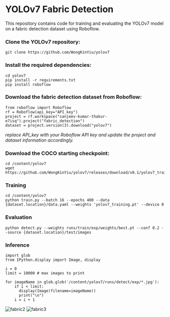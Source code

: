 # YOLOv7 Fabric Detection

This repository contains code for training and evaluating the YOLOv7 model on a fabric detection dataset using Roboflow.


### Clone the YOLOv7 repository:
    git clone https://github.com/WongKinYiu/yolov7


### Install the required dependencies:
    cd yolov7
    pip install -r requirements.txt
    pip install roboflow


### Download the fabric detection dataset from Roboflow:
    from roboflow import Roboflow
    rf = Roboflow(api_key="API_key")
    project = rf.workspace("sanjeev-kumar-thakur-e7isq").project("fabric_detection")
    dataset = project.version(3).download("yolov7")

    
*replace API_key with your Roboflow API key and update the project and dataset information accordingly.*


### Download the COCO starting checkpoint:
    cd /content/yolov7
    wget https://github.com/WongKinYiu/yolov7/releases/download/v0.1/yolov7_training.pt


### Training
    cd /content/yolov7
    python train.py --batch 16 --epochs 400 --data {dataset.location}/data.yaml --weights 'yolov7_training.pt' --device 0 


### Evaluation
    python detect.py --weights runs/train/exp/weights/best.pt --conf 0.2 --source {dataset.location}/test/images


### Inference
    import glob
    from IPython.display import Image, display
    
    i = 0
    limit = 10000 # max images to print
    
    for imageName in glob.glob('/content/yolov7/runs/detect/exp/*.jpg'):
        if i < limit:
          display(Image(filename=imageName))
          print("\n")
        i = i + 1

        
![fabric2](https://github.com/skaty5678/fabric_detection_colab/assets/88102311/7b2c254f-f687-4436-b058-f0b978e04bca)
![fabric3](https://github.com/skaty5678/fabric_detection_colab/assets/88102311/ca3e03b9-2f48-4805-af20-f6a57ead0b31)




